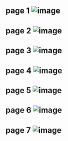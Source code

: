 page 1
![image](https://user-images.githubusercontent.com/130117169/236358593-18a340be-c2df-4c00-b2c1-b8c6fd142dac.png)
---
page 2
![image](https://user-images.githubusercontent.com/130117169/236358621-818036e5-2331-4c4a-badc-abe17b5792b9.png)
---
page 3
![image](https://user-images.githubusercontent.com/130117169/236358663-e983f8c2-b340-4a32-85b2-ee98967fd054.png)
---
page 4
![image](https://user-images.githubusercontent.com/130117169/236358700-5075d035-1485-474a-ba82-eff6fd5c5786.png)
---
page 5
![image](https://user-images.githubusercontent.com/130117169/236358717-956ac89e-5816-4a24-9372-4313a5414cc4.png)
---
page 6
![image](https://user-images.githubusercontent.com/130117169/236358735-e97ddb1d-de12-46c1-a9d0-345ee247644c.png)
---
page 7
![image](https://user-images.githubusercontent.com/130117169/236358763-89c6cb29-c1ce-4702-8618-47a1a9f7f488.png)
---

